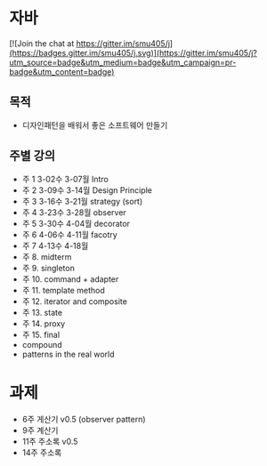 # 자바

[![Join the chat at https://gitter.im/smu405/j](https://badges.gitter.im/smu405/j.svg)](https://gitter.im/smu405/j?utm_source=badge&utm_medium=badge&utm_campaign=pr-badge&utm_content=badge)

## 목적

* 디자인패턴을 배워서 좋은 소프트웨어 만들기

## 주별 강의

* 주 1 3-02수 3-07월 Intro
* 주 2 3-09수 3-14월 Design Principle
* 주 3 3-16수 3-21월 strategy (sort)
* 주 4 3-23수 3-28월 observer
* 주 5 3-30수 4-04월 decorator
* 주 6 4-06수 4-11월 facotry
* 주 7 4-13수 4-18월
* 주 8. midterm
* 주 9. singleton
* 주 10. command + adapter
* 주 11. template method
* 주 12. iterator and composite
* 주 13. state
* 주 14. proxy
* 주 15. final
* compound
* patterns in the real world

# 과제
- 6주 게산기 v0.5 (observer pattern)
- 9주 계산기
- 11주 주소록 v0.5
- 14주 주소록 

